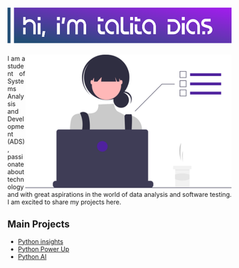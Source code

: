 <h1><img height="80px" src="logo1.png" alt="Github Readme Stats"/></h1>
<img align="right" alt="vector taken from the website - https://undraw.co/search" height="300" src="undraw_dev_focus_re_6iwt.svg">
<p align='justify'>I am a student of Systems Analysis and Development (ADS), passionate about technology and with great aspirations in the world of data analysis and software testing. I am excited to share my projects here.</p>

## Main Projects

- [Python insights](https://github.com/talitasdias/Python-Insights)
- [Python Power Up](https://github.com/talitasdias/Python-Power-Up)
- [Python AI](https://github.com/talitasdias/Python-IA)
